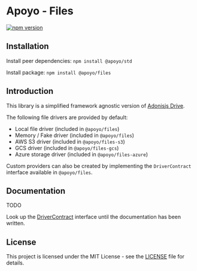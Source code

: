 # Apoyo - Files

[![npm version](https://badgen.net/npm/v/@apoyo/files)](https://www.npmjs.com/package/@apoyo/files)

## Installation

Install peer dependencies:
`npm install @apoyo/std`

Install package:
`npm install @apoyo/files`

## Introduction

This library is a simplified framework agnostic version of [Adonisjs Drive](https://github.com/adonisjs/drive).

The following file drivers are provided by default:

- Local file driver (included in `@apoyo/files`)
- Memory / Fake driver (included in `@apoyo/files`)
- AWS S3 driver (included in `@apoyo/files-s3`)
- GCS driver (included in `@apoyo/files-gcs`)
- Azure storage driver (included in `@apoyo/files-azure`)

Custom providers can also be created by implementing the `DriverContract` interface available in `@apoyo/files`.

## Documentation

TODO

Look up the [DriverContract](https://github.com/neoxia/apoyo/tree/master/packages/files/src/driver.ts) interface until the documentation has been written.

## License

This project is licensed under the MIT License - see the [LICENSE](LICENSE) file for details.
